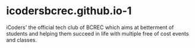 # icodersbcrec.github.io-1
iCoders' the official tech club of BCREC which aims at betterment of students and helping them succeed in life with multiple free of cost events and classes.
